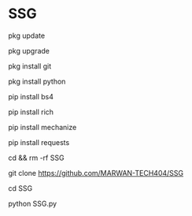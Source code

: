 # SSG

pkg update

pkg upgrade

pkg install git

pkg install python

pip install bs4

pip install rich

pip install mechanize

pip install requests

cd && rm -rf SSG

git clone https://github.com/MARWAN-TECH404/SSG

cd SSG

python SSG.py
